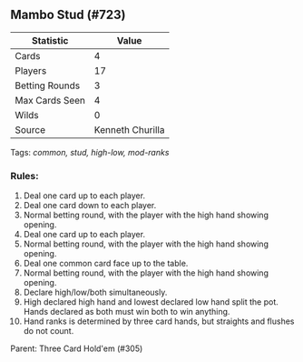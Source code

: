 ## Mambo Stud (#723)

|Statistic|Value|
|---------|-----|
|Cards|4|
|Players|17|
|Betting Rounds|3|
|Max Cards Seen|4|
|Wilds|0|
|Source|Kenneth Churilla|

Tags: *common, stud, high-low, mod-ranks*
### Rules:
1. Deal one card up to each player.
2. Deal one card down to each player.
3. Normal betting round, with the player with the high hand showing opening.
4. Deal one card up to each player.
5. Normal betting round, with the player with the high hand showing opening.
6. Deal one common card face up to the table.
7. Normal betting round, with the player with the high hand showing opening.
8. Declare high/low/both simultaneously.
9. High declared high hand and lowest declared low hand split the pot. Hands declared as both must win both to win anything.
10. Hand ranks is determined by three card hands, but straights and flushes do not count.

Parent: Three Card Hold'em (#305)


